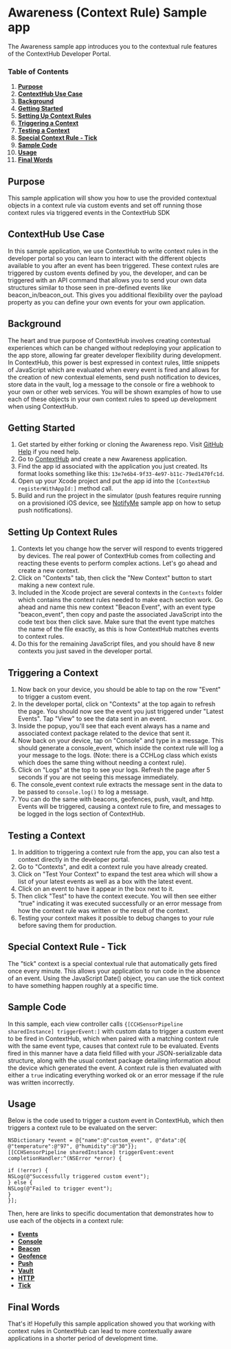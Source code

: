 # Awareness (Context Rule) Sample app

The Awareness sample app introduces you to the contextual rule features of the ContextHub Developer Portal.

### Table of Contents

1. **[Purpose](#purpose)**
2. **[ContextHub Use Case](#contexthub-use-case)**
3. **[Background](#background)**
4. **[Getting Started](#getting-started)**
5. **[Setting Up Context Rules](#creating-a-new-context)**
6. **[Triggering a Context](#triggering-a-context)**
7. **[Testing a Context](#testing-a-context)**
8. **[Special Context Rule - Tick](#special-context-rule-tick)**
9. **[Sample Code](#sample-code)**
10. **[Usage](#usage)**
11. **[Final Words](#final-words)**

## Purpose
This sample application will show you how to use the provided contextual objects in a context rule via custom events and set off running those context rules via triggered events in the ContextHub SDK

## ContextHub Use Case
In this sample application, we use ContextHub to write context rules in the developer portal so you can learn to interact with the different objects available to you after an event has been triggered. These context rules are triggered by custom events defined by you, the developer, and can be triggered with an API command that allows you to send your own data structures similar to those seen in pre-defined events like beacon_in/beacon_out. This gives you additional flexibility over the payload property as you can define your own events for your own application.

## Background
The heart and true purpose of ContextHub involves creating contextual experiences which can be changed without redeploying your application to the app store, allowing far greater developer flexibility during development. In ContextHub, this power is best expressed in context rules, little snippets of JavaScript which are evaluated when every event is fired and allows for the creation of new contextual elements, send push notification to devices, store data in the vault, log a message to the console or fire a webhook to your own or other web services. You will be shown examples of how to use each of these objects in your own context rules to speed up development when using ContextHub.

## Getting Started
1. Get started by either forking or cloning the Awareness repo. Visit [GitHub Help](https://help.github.com/articles/fork-a-repo) if you need help.
2. Go to [ContextHub](http://app.contexthub.com) and create a new Awareness application.
3. Find the app id associated with the application you just created. Its format looks something like this: `13e7e6b4-9f33-4e97-b11c-79ed1470fc1d`.
4. Open up your Xcode project and put the app id into the `[ContextHub registerWithAppId:]` method call.
5. Build and run the project in the simulator (push features require running on a provisioned iOS device, see [NotifyMe](https://github.com/contexthub/notify-me) sample app on how to setup push notifications).

## Setting Up Context Rules
1. Contexts let you change how the server will respond to events triggered by devices. The real power of ContextHub comes from collecting and reacting these events to perform complex actions. Let's go ahead and create a new context.
2. Click on "Contexts" tab, then click the "New Context" button to start making a new context rule.
3. Included in the Xcode project are several contexts in the `Contexts` folder which contains the context rules needed to make each section work. Go ahead and name this new context "Beacon Event", with an event type "beacon_event", then copy and paste the associated JavaScript into the code text box then click save. Make sure that the event type matches the name of the file exactly, as this is how ContextHub matches events to context rules.
4. Do this for the remaining JavaScript files, and you should have 8 new contexts you just saved in the developer portal.

## Triggering a Context
1. Now back on your device, you should be able to tap on the row "Event" to trigger a custom event.
2. In the developer portal, click on "Contexts" at the top again to refresh the page. You should now see the event you just triggered under "Latest Events". Tap "View" to see the data sent in an event.
3. Inside the popup, you'll see that each event always has a name and associated context package related to the device that sent it.
3. Now back on your device, tap on "Console" and type in a message. This should generate a console_event, which inside the context rule will log a your message to the logs. (Note: there is a CCHLog class which exists which does the same thing without needing a context rule).
4. Click on "Logs" at the top to see your logs. Refresh the page after 5 seconds if you are not seeing this message immediately.
5. The console_event context rule extracts the message sent in the data to be passed to `console.log()` to log a message.
6. You can do the same with beacons, geofences, push, vault, and http. Events will be triggered, causing a context rule to fire, and messages to be logged in the logs section of ContextHub.

## Testing a Context
1. In addition to triggering a context rule from the app, you can also test a context directly in the developer portal.
2. Go to "Contexts", and edit a context rule you have already created.
3. Click on "Test Your Context" to expand the test area which will show a list of your latest events as well as a box with the latest event.
4. Click on an event to have it appear in the box next to it.
5. Then click "Test" to have the context execute. You will then see either "true" indicating it was executed successfully or an error message from how the context rule was written or the result of the context.
6. Testing your context makes it possible to debug changes to your rule before saving them for production.

## Special Context Rule - Tick
The "tick" context is a special contextual rule that automatically gets fired once every minute. This allows your application to run code in the absence of an event. Using the JavaScript Date() object, you can use the tick context to have something happen roughly at a specific time.

## Sample Code
In this sample, each view controller calls `{[CCHSensorPipeline sharedInstance] triggerEvent:]` with custom data to trigger a custom event to be fired in ContextHub, which when paired with a matching context rule with the same event type, causes that context rule to be evaluated. Events fired in this manner have a data field filled with your JSON-serializable data structure, along with the usual context package detailing information about the device which generated the event. A context rule is then evaluated with either a `true` indicating everything worked ok or an error message if the rule was written incorrectly.

## Usage
Below is the code used to trigger a custom event in ContextHub, which then triggers a context rule to be evaluated on the server:
```
NSDictionary *event = @{"name":@"custom_event", @"data":@{ @"temperature":@"97", @"humidity":@"30"}};
[[CCHSensorPipeline sharedInstance] triggerEvent:event completionHandler:^(NSError *error) {

if (!error) {
NSLog(@"Successfully triggered custom event");
} else {
NSLog(@"Failed to trigger event");
}
}];
```

Then, here are links to specific documentation that demonstrates how to use each of the objects in a context rule:

- **[Events](/Docs/event_docs.md)**
- **[Console](/Docs/console_docs.md)**
- **[Beacon](/Docs/beacon_docs.md)**
- **[Geofence](/Docs/geofence_docs.md)**
- **[Push](/Docs/push_docs.md)**
- **[Vault](/Docs/vault_docs.md)**
- **[HTTP](/Docs/http_docs.md)**
- **[Tick](/Docs/tick_docs.md)**

## Final Words

That's it! Hopefully this sample application showed you that working with context rules in ContextHub can lead to more contextually aware applications in a shorter period of development time.